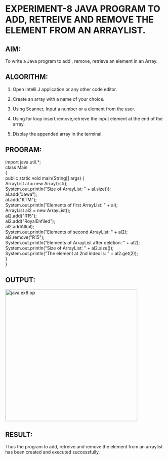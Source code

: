 # EXPERIMENT-8 JAVA PROGRAM TO ADD, RETREIVE AND REMOVE THE ELEMENT FROM AN ARRAYLIST.

## AIM:
To write a Java program to add , remove, retrieve an element in an Array.

## ALGORITHM:
1. Open Intelli J application or any other code editor.

2.  Create an array with a name of your choice.

3. Using Scanner, Input a number or a element from the user.

4. Using for loop insert,remove,retrieve the input element at the end of the array.

5. Display the appended array in the terminal.

## PROGRAM:

import java.util.*;<br>
class Main<br>
{<br>
    public static void main(String[] args) {<br>
        ArrayList<String> al = new ArrayList<String>();<br>
        System.out.println("Size of ArrayList: " + al.size());<br>
        al.add("Jawa");<br>
        al.add("KTM");<br>
        System.out.println("Elements of first ArrayList: " + al);<br>
        ArrayList<String> al2 = new ArrayList<String>();<br>
        al2.add("R15");<br>
        al2.add("RoyalEnfiled");<br>
        al2.addAll(al);<br>
        System.out.println("Elements of second ArrayList: " + al2);<br>
        al2.remove("R15");<br>
        System.out.println("Elements of ArrayList after deletion: " + al2);<br>
        System.out.println("Size of ArrayList: " + al2.size());<br>
        System.out.println("The element at 2nd index is: " + al2.get(2));<br>
    }<br>
}

## OUTPUT:
  <img width="417" alt="java ex8 op" src="https://github.com/divvisha/ADD-RETREIVE-REMOVE/assets/127508123/b112460b-ae60-411a-8ae3-44fa5758cb4a">

## RESULT:
  Thus the program to add, retreive and remove the element from an arraylist has been created and executed successfully.
  

